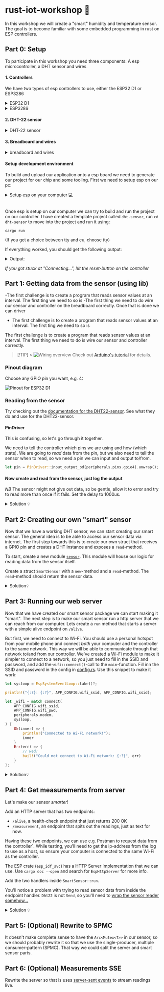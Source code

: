 # rust-iot-workshop 🦀

In this workshop we will create a "smart" humidity and temperature sensor. The goal is to become familiar with some embedded programming in rust on ESP controllers.

## Part 0: Setup

To participate in this workshop you need three components: A esp microcontroller, a DHT sensor and wires.

#### 1. Controllers

We have two types of esp controllers to use, either the ESP32 D1 or ESP3286

<details>
<summary>ESP32 D1</summary>
<img src="./assets/a1.png" alt="esp32 D1" width="200"/> <br>

![Pinout for ESP32 D1](assets/pinout.png)

</details>

<details>
<summary>ESP3286</summary>
<img src="./assets/esp3286.jpg" alt="esp3286" width="200"/>
</details>

#### 2. DHT-22 sensor

<details>
<summary>DHT-22 sensor</summary>
<img src="./assets/dht22.jpg" alt="dht22 sensor" width="200"/> <br>
</details>

#### 3. Breadboard and wires

<details>
<summary>breadboard and wires</summary>
<img src="./assets/breadboard-jumper-wire.jpg" alt="dht22 sensor" width="200"/> <br>

Ignore the breadbord, focus on the wires

</details>

#### Setup development environment

To build and upload our application onto a esp board we need to generate our project for our chip and some tooling. First we need to setup esp on our pc:

<details>
<summary> Setup esp on your computer 💻 </summary>

To be able to work with our esp controller we need to setup our development environment. Esp has a [official book](https://docs.esp-rs.org/book/introduction.html) which explains how to work with esp controllers with rust

### Prerequisites

To run application with standard library(std) we need ldproxy.

> [!TIP]
> If you have [cargo binstall](https://github.com/cargo-bins/cargo-binstall) installed, you can use `cargo binstall <program>` for the commands below to avoid having to compile the projects

```
cargo install ldproxy
```

### Setup tooling for RISC-V and Xtensa Targets

This setup is also described in the book [here](https://docs.esp-rs.org/book/installation/riscv-and-xtensa.html). So feel free to check it out for a more detail description of the tooling. Setting up the tooling is a three step process:

1. Install espup

```
cargo install espup
```

2. Install dependencies

```
espup install
```

Run:

```
brew install cmake ninja dfu-util
```

Install `espflash` to allow flashing data to the controller:

```
cargo install cargo-espflash
```

3. Setup environment variables
   ESP uses some specific environment variables when building the project, these values need to be exported via the export script downloaded by espup. To avoid having to run this command

```
. $HOME/export-esp.sh
```

each time we need change project I recommend adding a alias to your rc file. By adding this line to our rc file

```
alias get_idf='. $HOME/export-esp.sh'
```

we can run `get_idf` befor building a different esp project. Remember to source the shell after updating your rc file.

</details>
<br>

Once esp is setup on our computer we can try to build and run the project on our controller. I have created a template project called `dht-sensor`, run `cd dht-sensor` to move into the project and run it using: <br >

```
cargo run
```

(If you get a choice between tty and cu, choose tty)

If everything worked, you should get the following output:

<details>
<summary> Output:</summary>
<img src="./assets/output-setup.png" alt="output" width="400"/> <br>
</details>

_If you got stuck at "Connecting...", hit the reset-button on the controller_

## Part 1: Getting data from the sensor (using lib)

-The first challenge is to create a program that reads sensor values at an interval. The first ting we need to so is
-The first thing we need to do wire our sensor and controller on the breadboard correctly. Once that is done we can driver

- The first challenge is to create a program that reads sensor values at an interval. The first ting we need to so is

The first challenge is to create a program that reads sensor values at an interval.
The first thing we need to do is wire our sensor and controller correctly.

> [!TIP] > ![Wiring overview](./assets/esp32d1.png)
> Check out [Arduino's tutorial](https://arduinogetstarted.com/tutorials/arduino-dht22) for details.

### Pinout diagram

Choose any GPIO pin you want, e.g. 4:

![Pinout for ESP32 D1](assets/pinout.png)

### Reading from the sensor

Try checking out the [documentation for the DHT22-sensor](https://docs.rs/embedded-dht-rs/0.5.0/embedded_dht_rs/). See what they do and use for the DHT22-sensor.

#### PinDriver

This is confusing, so let's go through it together.

We need to tell the controller which pins we are using and how (which state). We are going to _read_ data from the pin, but we also need to tell the sensor when to read, so we need a pin we can input and output to/from.

```rust
let pin = PinDriver::input_output_od(peripherals.pins.gpio4).unwrap();
```

#### Now create and read from the sensor, just log the output

_NB_ The sensor might not give out data, so be gentle, allow it to error and try to read more than once if it fails.
Set the delay to 1000us.

<details>
<summary>Solution 💡</summary>

```rust
use std::{thread::sleep, time::Duration};

use embedded_dht_rs::dht22::Dht22;
use esp_idf_svc::hal::{delay::Delay, gpio::PinDriver, prelude::Peripherals};

fn main() {
    // It is necessary to call this function once. Otherwise some patches to the runtime
    // implemented by esp-idf-sys might not link properly. See https://github.com/esp-rs/esp-idf-template/issues/71
    esp_idf_svc::sys::link_patches();

    // Bind the log crate to the ESP Logging facilities
    esp_idf_svc::log::EspLogger::initialize_default();

    let peripherals = Peripherals::take().unwrap();

    let delay = Delay::new(1000);

    let pin = PinDriver::input_output_od(peripherals.pins.gpio4).unwrap();

    let mut sensor = Dht22::new(pin, delay);

    loop {
        match sensor.read() {
            Ok(reading) => {
                println!("{}°C, {}% RH", reading.temperature, reading.humidity)
            }
            Err(e) => eprintln!("Error: {:?}", e),
        }

        sleep(Duration::from_secs(1));
    }
}
```

</details>

## Part 2: Creating our own "smart" sensor

Now that we have a working DHT sensor, we can start creating our smart sensor. The general idea is to be able to access our sensor data via internet. The first step towards this is to create our own struct that receives a GPIO pin and creates a DHT instance and exposes a `read`-method.

To start, create a new module [`sensor`](./dht-sensor/sensor.rs).
This module will house our logic for reading data from the sensor itself.

Create a struct `SmartSensor` with a `new`-method and a `read`-method. The `read`-method should return the sensor data.

<details> 
<summary> Solution💡</summary>

```rust
//dht_sensor/sensor.rs
use embedded_dht_rs::{dht22::Dht22, SensorError, SensorReading};
use embedded_hal::{
    delay::DelayNs,
    digital::{InputPin, OutputPin},
};

pub struct SmartSensor<P: InputPin + OutputPin, D: DelayNs> {
    sensor: Dht22<P, D>,
}

impl<P: InputPin + OutputPin, D: DelayNs> SmartSensor<P, D> {
    pub fn new(pin: P, delay: D) -> Self {
        Self {
            sensor: Dht22::new(pin, delay),
        }
    }

    pub fn read(&mut self) -> Result<SensorReading<f32>, SensorError> {
        self.sensor.read()
    }
}
```

Then main has a simple update like so:

```rust
let mut sensor = SmartSensor::new(pin, delay);
```

</details>

## Part 3: Running our web server

Now that we have created our smart sensor package we can start making it "smart". The next step is to make our smart sensor run a http server that we can reach from our computer. Lets create a `run` method that starts a server with a simple alive endpoint on `/alive`.

But first, we need to connect to Wi-Fi. You should use a personal hotspot from your mobile phone and connect _both_ your computer and the controller to the same network. This way we will be able to communicate through that network to/and from our controller. We've created a Wi-Fi module to make it simpler to connect to a network, so you just need to fill in the SSID and password, and add the `wifi::connect()`-call to the `main`-function. Fill inn the SSID and password in the config in [config.rs](./dht-sensor/src/config.rs).
Use this snippet to make it work:

```rust
let sysloop = EspSystemEventLoop::take()?;

println!("{:?}: {:?}", APP_CONFIG.wifi_ssid, APP_CONFIG.wifi_ssid);

let _wifi = match connect(
    APP_CONFIG.wifi_ssid,
    APP_CONFIG.wifi_pwd,
    peripherals.modem,
    sysloop,
) {
    Ok(inner) => {
        println!("Connected to Wi-Fi network!");
        inner
    }
    Err(err) => {
        // Red!
        bail!("Could not connect to Wi-Fi network: {:?}", err)
    }
};
```

<details> 
<summary>Solution💡 </summary>

```rust
use embedded_dht_rs::{dht22::Dht22, SensorError, SensorReading};
use embedded_hal::{
    delay::DelayNs,
    digital::{InputPin, OutputPin},
};
use esp_idf_svc::{
    http::{
        server::{Configuration, EspHttpServer},
        Method,
    },
    io::{EspIOError, Write},
};
use std::{thread::sleep, time::Duration};

pub struct SmartSensor<P: InputPin + OutputPin, D: DelayNs> {
    sensor: Dht22<P, D>,
}

impl<P: InputPin + OutputPin, D: DelayNs> SmartSensor<P, D> {
    pub fn new(pin: P, delay: D) -> Self {
        Self {
            sensor: Dht22::new(pin, delay),
        }
    }

    pub fn run(&mut self, port: u16) -> Result<(), EspIOError> {
        let conf = Configuration {
            http_port: port,
            ..Default::default()
        };
        let mut server = EspHttpServer::new(&conf)?;
        server.fn_handler(
            "/alive",
            Method::Get,
            |request| -> core::result::Result<(), EspIOError> {
                let mut response = request.into_ok_response()?;
                let res_text = "alive";
                response.write_all(res_text.as_bytes())?;
                Ok(())
            },
        )?;

        println!("running server");

        loop {
            sleep(Duration::from_secs(1));
        }

        Ok(())
    }

    pub fn read(&mut self) -> Result<SensorReading<f32>, SensorError> {
        self.sensor.read()
    }
}
```

</details>

## Part 4: Get measurements from server

Let's make our sensor _smarter_!

Add an HTTP server that has two endpoints:

- `/alive`, a health-check endpoint that just returns 200 OK
- `/measurement`, an endpoint that spits out the readings, just as text for now.

Having these two endpoints, we can use e.g. Postman to request data from the controller`. While testing, you'll need to get the ip-address from the log to use as a host, so ensure your computer is connected to the same Wi-Fi as the controller.

The ESP crate (`esp_idf_svc`) has a HTTP Server implementation that we can use. Use `cargo doc --open` and search for `EspHttpServer` for more info.

Add the two handlers inside `SmartSensor::run`.

You'll notice a problem with trying to read sensor data from inside the endpoint handler. `Dht22` is not `Send`, so you'll need to [wrap the sensor reader somehow...](https://itsallaboutthebit.com/arc-mutex/)

<details>
<summary>Solution 💡</summary>

```rust
use embedded_dht_rs::{dht22::Dht22, SensorError, SensorReading};
use embedded_hal::{
    delay::DelayNs,
    digital::{InputPin, OutputPin},
};
use esp_idf_svc::{
    http::{
        server::{Configuration, EspHttpServer},
        Method,
    },
    io::{EspIOError, Write},
};
use std::{
    sync::{Arc, Mutex},
    thread::sleep,
    time::Duration,
};

pub struct SmartSensor<P: InputPin + OutputPin, D: DelayNs> {
    sensor: Dht22<P, D>,
}

impl<P: InputPin + OutputPin, D: DelayNs> SmartSensor<P, D> {
    pub fn new(pin: P, delay: D) -> Self {
        Self {
            sensor: Dht22::new(pin, delay),
        }
    }

    pub fn run(&mut self, port: u16) -> Result<(), EspIOError> {
        let conf = Configuration {
            http_port: port,
            ..Default::default()
        };

        let reading = self.read().unwrap();
        let shared_reading = Arc::new(Mutex::new(reading));
        let shared_reading_cloned = shared_reading.clone();

        let mut server = EspHttpServer::new(&conf)?;
        server.fn_handler(
            "/alive",
            Method::Get,
            |request| -> core::result::Result<(), EspIOError> {
                let mut response = request.into_ok_response()?;
                let res_text = "alive";
                response.write_all(res_text.as_bytes())?;
                Ok(())
            },
        )?;
        server.fn_handler(
            "/measurement",
            Method::Get,
            move |request| -> core::result::Result<(), EspIOError> {
                let mut response = request.into_ok_response()?;
                let reading_ref = &shared_reading_cloned;
                let reading = reading_ref.lock().unwrap();
                let res_text = format!("{}°C, {}% RH", reading.temperature, reading.humidity);
                response.write_all(res_text.as_bytes())?;
                Ok(())
            },
        )?;

        println!("running server");

        loop {
            let Ok(res) = self.read() else {
                sleep(Duration::from_millis(250));
                continue;
            };
            *shared_reading.lock().unwrap() = res;
            // let mut reading = *shared_reading.get_mut().unwrap();
            sleep(Duration::from_secs(1));
        }

        Ok(())
    }

    pub fn read(&mut self) -> Result<SensorReading<f32>, SensorError> {
        self.sensor.read()
    }
}
```

</details>

## Part 5: (Optional) Rewrite to SPMC

It doesn't make complete sense to have the `Arc<Mutex<T>>` in our sensor, so we should probably rewrite it so that we use the single-producer, multiple consumer-pattern (SPMC). That way we could split the server and smart sensor parts.

## Part 6: (Optional) Measurements SSE

Rewrite the server so that is uses [server-sent events](https://developer.mozilla.org/en-US/docs/Web/API/Server-sent_events/Using_server-sent_events) to stream readings live.
